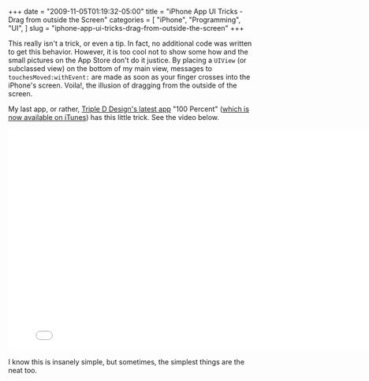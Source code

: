 +++
date = "2009-11-05T01:19:32-05:00"
title = "iPhone App UI Tricks - Drag from outside the Screen"
categories = [
  "iPhone",
  "Programming",
  "UI",
]
slug = "iphone-app-ui-tricks-drag-from-outside-the-screen"
+++

This really isn't a trick, or even a tip. In fact, no additional code was written to get this behavior. However, it is too cool not to show some how and the small pictures on the App Store don't do it justice. By placing a `UIView` (or subclassed view) on the bottom of my main view, messages to `touchesMoved:withEvent:` are made as soon as your finger crosses into the iPhone's screen. Voila!, the illusion of dragging from the outside of the screen.

<!-- more -->

My last app, or rather, [Triple D Design's latest app](http://tripleddesign.com/iphone-apps.html) "100 Percent" ([which is now available on iTunes](http://www.itunes.com/apps/100percent)) has this little trick. See the video below.

<iframe src="//player.vimeo.com/video/7447347?byline=0&amp;portrait=0&amp;color=ff9933" width="800" height="451" frameborder="0" webkitallowfullscreen mozallowfullscreen allowfullscreen></iframe>

I know this is insanely simple, but sometimes, the simplest things are the neat too.
